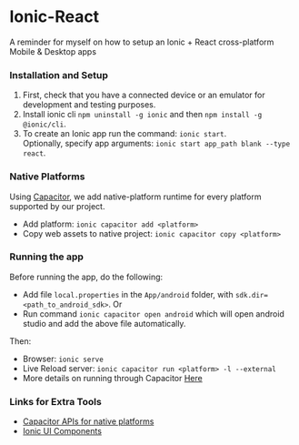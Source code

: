# Ionic-React
A reminder for myself on how to setup an Ionic + React cross-platform Mobile & Desktop apps

### Installation and Setup

1. First, check that you have a connected device or an emulator for development and testing purposes.
2. Install ionic cli `npm uninstall -g ionic` and then `npm install -g @ionic/cli`.
3. To create an Ionic app run the command: `ionic start`. <br/>
Optionally, specify app arguments: `ionic start app_path blank --type react`.

### Native Platforms
Using [Capacitor](https://capacitorjs.com/docs), we add native-platform runtime for every platform supported by our project.
* Add platform: `ionic capacitor add <platform>`
* Copy web assets to native project: `ionic capacitor copy <platform>`

### Running the app
Before running the app, do the following:
* Add file `local.properties` in the `App/android` folder, with `sdk.dir=<path_to_android_sdk>`.
Or
* Run command `ionic capacitor open android` which will open android studio and add the above file automatically.

Then:
* Browser: `ionic serve`
* Live Reload server: `ionic capacitor run <platform> -l --external`
* More details on running through Capacitor [Here](https://capacitorjs.com/docs/cli/commands/run)

### Links for Extra Tools
* [Capacitor APIs for native platforms](https://capacitorjs.com/docs/plugins/workflow)
* [Ionic UI Components](https://ionicframework.com/docs/components)
